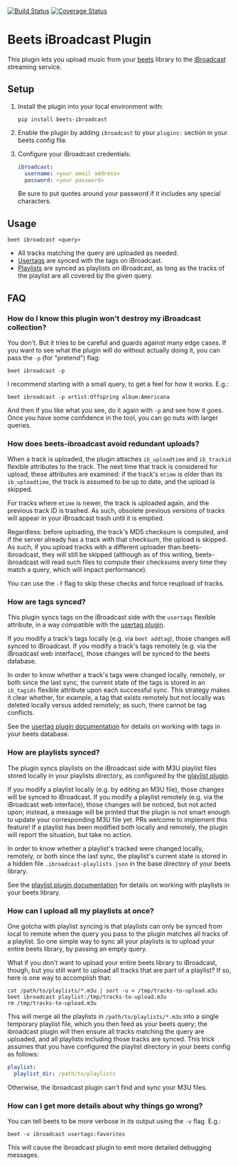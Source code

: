 [![Build Status](https://api.travis-ci.com/ctrueden/beets-ibroadcast.svg?branch=master)](https://travis-ci.com/github/ctrueden/beets-ibroadcast)
[![Coverage Status](https://coveralls.io/repos/github/ctrueden/beets-ibroadcast/badge.svg?branch=master)](https://coveralls.io/github/ctrueden/beets-ibroadcast?branch=master)

# Beets iBroadcast Plugin

This plugin lets you upload music from your [beets](https://beets.io)
library to the [iBroadcast](https://www.ibroadcast.com/) streaming service.

## Setup

1. Install the plugin into your local environment with:
   ```
   pip install beets-ibroadcast
   ```

2. Enable the plugin by adding `ibroadcast` to your `plugins:` section
   in your beets config file.

3. Configure your iBroadcast credentials:
   ```yaml
   ibroadcast:
     username: <your email address>
     password: <your password>
   ```
   Be sure to put quotes around your password if it includes any special characters.

## Usage

```
beet ibroadcast <query>
```

- All tracks matching the query are uploaded as needed.
- [Usertags][1] are synced with the tags on iBroadcast.
- [Playlists][2] are synced as playlists on iBroadcast, as long as
  the tracks of the playlist are all covered by the given query.

## FAQ

### How do I know this plugin won't destroy my iBroadcast collection?

You don't. But it tries to be careful and guards against many edge cases.
If you want to see what the plugin will do without actually doing it, you can
pass the `-p` (for "pretend") flag:

```
beet ibroadcast -p
```

I recommend starting with a small query, to get a feel for how it works. E.g.:

```
beet ibroadcast -p artist:Offspring album:Americana
```

And then if you like what you see, do it again with `-p` and see how it goes.
Once you have some confidence in the tool, you can go nuts with larger queries.

### How does beets-ibroadcast avoid redundant uploads?

When a track is uploaded, the plugin attaches `ib_uploadtime` and `ib_trackid`
flexible attributes to the track. The next time that track is considered for
upload, these attributes are examined: if the track's `mtime` is older than its
`ib_uploadtime`, the track is assumed to be up to date, and the upload is
skipped.

For tracks where `mtime` is newer, the track is uploaded again, and the
previous track ID is trashed. As such, obsolete previous versions of tracks
will appear in your iBroadcast trash until it is emptied.

Regardless: before uploading, the track's MD5 checksum is computed, and if the
server already has a track with that checksum, the upload is skipped. As such,
if you upload tracks with a different uploader than beets-ibroadcast, they will
still be skipped (although as of this writing, beets-ibroadcast will read such
files to compute their checksums every time they match a query, which will
impact performance).

You can use the `-f` flag to skip these checks and force reupload of tracks.

### How are tags synced?

This plugin syncs tags on the iBroadcast side with the `usertags` flexible
attribute, in a way compatible with the [usertag plugin][1].

If you modify a track's tags locally (e.g. via `beet addtag`), those changes
will synced to iBroadcast. If you modify a track's tags remotely (e.g. via the
iBroadcast web interface), those changes will be synced to the beets database.

In order to know whether a track's tags were changed locally, remotely, or
both since the last sync, the current state of the tags is stored in an
`ib_tagids` flexible attribute upon each successful sync. This strategy makes
it clear whether, for example, a tag that exists remotely but not locally was
deleted locally versus added remotely; as such, there cannot be tag conflicts.

See the [usertag plugin documentation][1] for details on working with tags in
your beets database.

### How are playlists synced?

The plugin syncs playlists on the iBroadcast side with M3U playlist files
stored locally in your playlists directory, as configured by the
[playlist plugin][2].

If you modify a playlist locally (e.g. by editing an M3U file), those changes
will be synced to iBroadcast. If you modify a playlist remotely (e.g. via the
iBroadcast web interface), those changes will be noticed, but not acted upon;
instead, a message will be printed that the plugin is not smart enough to
update your corresponding M3U file yet. PRs welcome to implement this feature!
If a playlist has been modified both locally and remotely, the plugin will
report the situation, but take no action.

In order to know whether a playlist's tracked were changed locally, remotely,
or both since the last sync, the playlist's current state is stored in a hidden
file `.ibroadcast-playlists.json` in the base directory of your beets library.

See the [playlist plugin documentation][2] for details on working with
playlists in your beets library.

### How can I upload all my playlists at once?

One gotcha with playlist syncing is that playlists can only be synced from
local to remote when the query you pass to the plugin matches all tracks of a
playlist. So one simple way to sync all your playlists is to upload your entire
beets library, by passing an empty query.

What if you don't want to upload your entire beets library to iBroadcast,
though, but you still want to upload all tracks that are part of a playlist?
If so, here is one way to accomplish that:

```
cat /path/to/playlists/*.m3u | sort -u > /tmp/tracks-to-upload.m3u
beet ibroadcast playlist:/tmp/tracks-to-upload.m3u
rm /tmp/tracks-to-upload.m3u
```

This will merge all the playlists in `/path/to/playlists/*.m3u` into a single
temporary playlist file, which you then feed as your beets query; the
ibroadcast plugin will then ensure all tracks matching the query are uploaded,
and all playlists including those tracks are synced. This trick assumes that
you have configured the playlist directory in your beets config as follows:

```yaml
playlist:
  playlist_dir: /path/to/playlists
```

Otherwise, the ibroadcast plugin can't find and sync your M3U files.

### How can I get more details about why things go wrong?

You can tell beets to be more verbose in its output using the `-v` flag. E.g.:

```
beet -v ibroadcast usertags:favorites
```

This will cause the ibroadcast plugin to emit more detailed debugging messages.

[1]: https://github.com/igordertigor/beets-usertag
[2]: https://beets.readthedocs.io/en/stable/plugins/playlist.html
